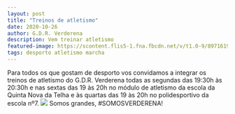 ```yaml
---
layout: post
title: "Treinos de atletismo"
date: 2020-10-26
author: G.D.R. Verderena
description: Vem treinar atletismo
featured-image: https://scontent.flis5-1.fna.fbcdn.net/v/t1.0-9/89716194_1424683984401877_6518977137976803328_o.jpg?_nc_cat=103&ccb=2&_nc_sid=cdbe9c&_nc_ohc=Etz2AUF0PhAAX_w39ey&_nc_ht=scontent.flis5-1.fna&oh=ec3d0b4df245ae5b37001d7eed0c37dd&oe=5FBCB157
tags: desporto atletismo marcha
---
```


Para todos os que gostam de desporto vos convidamos a integrar os treinos de atletismo do G.D.R. Verderena todas as segundas das 19:30h às 20:30h
e nas sextas das 19 às 20h no módulo de atletismo da escola da Quinta Nova da Telha e às quartas das 19 às 20h no polidesportivo da escola nº7.
<img src="https://scontent.flis5-1.fna.fbcdn.net/v/t1.0-9/89716194_1424683984401877_6518977137976803328_o.jpg?_nc_cat=103&ccb=2&_nc_sid=cdbe9c&_nc_ohc=Etz2AUF0PhAAX_w39ey&_nc_ht=scontent.flis5-1.fna&oh=ec3d0b4df245ae5b37001d7eed0c37dd&oe=5FBCB157">
Somos grandes, #SOMOSVERDERENA!

